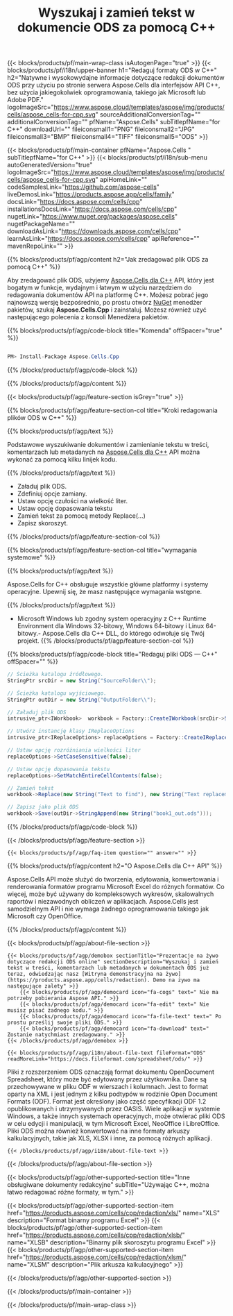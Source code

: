 ﻿---
title: Wyszukaj i zamień tekst w dokumencie ODS za pomocą C++ 
weight: 1610
url: /pl/cpp/redaction/ods/ 
description: C++ przykładowy kod redagujący poufne informacje w pliku ODS w C++ środowisku wykonawczym dla 32-bitowego systemu Windows, 64-bitowego systemu Windows i 64-bitowego systemu Linux.
---
{{< blocks/products/pf/main-wrap-class isAutogenPage="true" >}}
{{< blocks/products/pf/i18n/upper-banner h1="Redaguj formaty ODS w C++" h2="Natywne i wysokowydajne informacje dotyczące redakcji dokumentów ODS przy użyciu po stronie serwera Aspose.Cells dla interfejsów API C++, bez użycia jakiegokolwiek oprogramowania, takiego jak Microsoft lub Adobe PDF." logoImageSrc="https://www.aspose.cloud/templates/aspose/img/products/cells/aspose_cells-for-cpp.svg" sourceAdditionalConversionTag="" additionalConversionTag="" pfName="Aspose.Cells" subTitlepfName="for C++" downloadUrl="" fileiconsmall1="PNG" fileiconsmall2="JPG" fileiconsmall3="BMP" fileiconsmall4="TIFF" fileiconsmall5="ODS" >}}

{{< blocks/products/pf/main-container pfName="Aspose.Cells " subTitlepfName="for C++" >}}
{{< blocks/products/pf/i18n/sub-menu autoGeneratedVersion="true" logoImageSrc="https://www.aspose.cloud/templates/aspose/img/products/cells/aspose_cells-for-cpp.svg" apiHomeLink="" codeSamplesLink="https://github.com/aspose-cells" liveDemosLink="https://products.aspose.app/cells/family" docsLink="https://docs.aspose.com/cells/cpp" installationsDocsLink="https://docs.aspose.com/cells/cpp" nugetLink="https://www.nuget.org/packages/aspose.cells" nugetPackageName="" downloadAsLink="https://downloads.aspose.com/cells/cpp" learnAsLink="https://docs.aspose.com/cells/cpp" apiReference="" mavenRepoLink="" >}}

{{% blocks/products/pf/agp/content h2="Jak zredagować plik ODS za pomocą C++" %}}

 Aby zredagować plik ODS, użyjemy
 [Aspose.Cells dla C++](https://products.aspose.com/cells/cpp) 
 API, który jest bogatym w funkcje, wydajnym i łatwym w użyciu narzędziem do redagowania dokumentów API na platformę C++. Możesz pobrać jego najnowszą wersję bezpośrednio, po prostu otwórz
 [NuGet](https://www.nuget.org/packages/aspose.cells) 
 menedżer pakietów, szukaj
 **Aspose.Cells.Cpp** 
 i zainstaluj. Możesz również użyć następującego polecenia z konsoli Menedżera pakietów.

{{% blocks/products/pf/agp/code-block title="Komenda" offSpacer="true" %}}

```cs

PM> Install-Package Aspose.Cells.Cpp


```

{{% /blocks/products/pf/agp/code-block %}}

{{% /blocks/products/pf/agp/content %}}

{{< blocks/products/pf/agp/feature-section isGrey="true" >}}

{{% blocks/products/pf/agp/feature-section-col title="Kroki redagowania plików ODS w C++" %}}

{{% blocks/products/pf/agp/text %}}

 Podstawowe wyszukiwanie dokumentów i zamienianie tekstu w treści, komentarzach lub metadanych na
 [Aspose.Cells dla C++](https://products.aspose.com/cells/cpp) 
 API można wykonać za pomocą kilku linijek kodu.

{{% /blocks/products/pf/agp/text %}}

+ Załaduj plik ODS.
+ Zdefiniuj opcje zamiany.
+ Ustaw opcję czułości na wielkość liter.
+ Ustaw opcję dopasowania tekstu
+ Zamień tekst za pomocą metody Replace(...)
+ Zapisz skoroszyt.

{{% /blocks/products/pf/agp/feature-section-col %}}

{{% blocks/products/pf/agp/feature-section-col title="wymagania systemowe" %}}

{{% blocks/products/pf/agp/text %}}

 Aspose.Cells for C++ obsługuje wszystkie główne platformy i systemy operacyjne. Upewnij się, że masz następujące wymagania wstępne.

{{% /blocks/products/pf/agp/text %}}

- Microsoft Windows lub zgodny system operacyjny z C++ Runtime Environment dla Windows 32-bitowy, Windows 64-bitowy i Linux 64-bitowy.- Aspose.Cells dla C++ DLL, do którego odwołuje się Twój projekt.
{{% /blocks/products/pf/agp/feature-section-col %}}

{{% blocks/products/pf/agp/code-block title="Redaguj pliki ODS — C++" offSpacer="" %}}

```cs
// Ścieżka katalogu źródłowego.
StringPtr srcDir = new String("SourceFolder\\");

// Ścieżka katalogu wyjściowego.
StringPtr outDir = new String("OutputFolder\\");

// Załaduj plik ODS
intrusive_ptr<IWorkbook>  workbook = Factory::CreateIWorkbook(srcDir->StringAppend(new String("book1.ods")));

// Utwórz instancję klasy IReplaceOptions
intrusive_ptr<IReplaceOptions> replaceOptions = Factory::CreateIReplaceOptions();

// Ustaw opcję rozróżniania wielkości liter
replaceOptions->SetCaseSensitive(false);

// Ustaw opcję dopasowania tekstu
replaceOptions->SetMatchEntireCellContents(false);

// Zamień tekst
workbook->Replace(new String("Text to find"), new String("Text replacement"), replaceOptions);

// Zapisz jako plik ODS
workbook->Save(outDir->StringAppend(new String("book1_out.ods")));


```

{{% /blocks/products/pf/agp/code-block %}}

{{< /blocks/products/pf/agp/feature-section >}}

    {{< blocks/products/pf/agp/faq-item question="" answer="" >}}
 

<!-- aboutfile Starts -->

{{% blocks/products/pf/agp/content h2="O Aspose.Cells dla C++ API" %}}

 Aspose.Cells API może służyć do tworzenia, edytowania, konwertowania i renderowania formatów programu Microsoft Excel do różnych formatów. Co więcej, może być używany do kompleksowych wykresów, skalowalnych raportów i niezawodnych obliczeń w aplikacjach. Aspose.Cells jest samodzielnym API i nie wymaga żadnego oprogramowania takiego jak Microsoft czy OpenOffice.  



{{% /blocks/products/pf/agp/content %}}

{{< blocks/products/pf/agp/about-file-section >}}

    {{< blocks/products/pf/agp/demobox sectionTitle="Prezentacje na żywo dotyczące redakcji ODS online" sectionDescription="Wyszukaj i zamień tekst w treści, komentarzach lub metadanych w dokumentach ODS już teraz, odwiedzając nasz [Witryna demonstracyjna na żywo](https://products.aspose.app/cells/redaction). Demo na żywo ma następujące zalety" >}}
        {{< blocks/products/pf/agp/democard icon="fa-cogs" text=" Nie ma potrzeby pobierania Aspose API." >}}
        {{< blocks/products/pf/agp/democard icon="fa-edit" text=" Nie musisz pisać żadnego kodu." >}}
        {{< blocks/products/pf/agp/democard icon="fa-file-text" text=" Po prostu prześlij swoje pliki ODS." >}}
        {{< blocks/products/pf/agp/democard icon="fa-download" text=" Zostanie natychmiast zredagowany." >}}
    {{< /blocks/products/pf/agp/demobox >}}

    {{< blocks/products/pf/agp/i18n/about-file-text fileFormat="ODS" readMoreLink="https://docs.fileformat.com/spreadsheet/ods/" >}}
Pliki z rozszerzeniem ODS oznaczają format dokumentu OpenDocument Spreadsheet, który może być edytowany przez użytkownika. Dane są przechowywane w pliku ODF w wierszach i kolumnach. Jest to format oparty na XML i jest jednym z kilku podtypów w rodzinie Open Document Formats (ODF). Format jest określony jako część specyfikacji ODF 1.2 opublikowanych i utrzymywanych przez OASIS. Wiele aplikacji w systemie Windows, a także innych systemach operacyjnych, może otwierać pliki ODS w celu edycji i manipulacji, w tym Microsoft Excel, NeoOffice i LibreOffice. Pliki ODS można również konwertować na inne formaty arkuszy kalkulacyjnych, takie jak XLS, XLSX i inne, za pomocą różnych aplikacji. 

    {{< /blocks/products/pf/agp/i18n/about-file-text >}}

{{< /blocks/products/pf/agp/about-file-section >}}

<!-- aboutfile Ends -->

{{< blocks/products/pf/agp/other-supported-section title="Inne obsługiwane dokumenty redakcyjne" subTitle="Używając C++, można łatwo redagować różne formaty, w tym." >}}

{{< blocks/products/pf/agp/other-supported-section-item href="https://products.aspose.com/cells/cpp/redaction/xls/" name="XLS" description="Format binarny programu Excel" >}}
{{< blocks/products/pf/agp/other-supported-section-item href="https://products.aspose.com/cells/cpp/redaction/xlsb/" name="XLSB" description="Binarny plik skoroszytu programu Excel" >}}
{{< blocks/products/pf/agp/other-supported-section-item href="https://products.aspose.com/cells/cpp/redaction/xlsm/" name="XLSM" description="Plik arkusza kalkulacyjnego" >}}

{{< /blocks/products/pf/agp/other-supported-section >}}

{{< /blocks/products/pf/main-container >}}
    
{{< /blocks/products/pf/main-wrap-class >}}